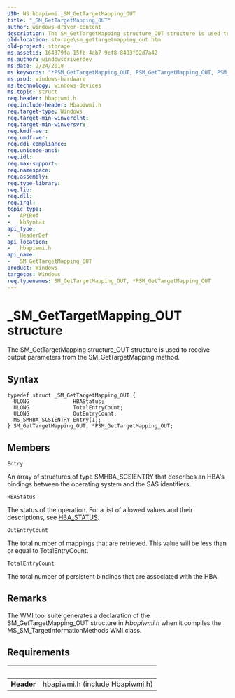 ```yaml
---
UID: NS:hbapiwmi._SM_GetTargetMapping_OUT
title: "_SM_GetTargetMapping_OUT"
author: windows-driver-content
description: The SM_GetTargetMapping structure_OUT structure is used to receive output parameters from the SM_GetTargetMapping method.
old-location: storage\sm_gettargetmapping_out.htm
old-project: storage
ms.assetid: 164379fa-15fb-4ab7-9cf8-8403f92d7a42
ms.author: windowsdriverdev
ms.date: 2/24/2018
ms.keywords: "*PSM_GetTargetMapping_OUT, PSM_GetTargetMapping_OUT, PSM_GetTargetMapping_OUT structure pointer [Storage Devices], SM_GetTargetMapping_OUT, SM_GetTargetMapping_OUT structure [Storage Devices], _SM_GetTargetMapping_OUT, hbapiwmi/PSM_GetTargetMapping_OUT, hbapiwmi/SM_GetTargetMapping_OUT, storage.sm_gettargetmapping_out, structs-Fibre_fd5726b9-b4fe-470a-9e43-65148a60808b.xml"
ms.prod: windows-hardware
ms.technology: windows-devices
ms.topic: struct
req.header: hbapiwmi.h
req.include-header: Hbapiwmi.h
req.target-type: Windows
req.target-min-winverclnt: 
req.target-min-winversvr: 
req.kmdf-ver: 
req.umdf-ver: 
req.ddi-compliance: 
req.unicode-ansi: 
req.idl: 
req.max-support: 
req.namespace: 
req.assembly: 
req.type-library: 
req.lib: 
req.dll: 
req.irql: 
topic_type:
-	APIRef
-	kbSyntax
api_type:
-	HeaderDef
api_location:
-	hbapiwmi.h
api_name:
-	SM_GetTargetMapping_OUT
product: Windows
targetos: Windows
req.typenames: SM_GetTargetMapping_OUT, *PSM_GetTargetMapping_OUT
---
```


# _SM_GetTargetMapping_OUT structure
The SM_GetTargetMapping structure_OUT structure is used to receive output parameters from the SM_GetTargetMapping method.

## Syntax
````
typedef struct _SM_GetTargetMapping_OUT {
  ULONG              HBAStatus;
  ULONG              TotalEntryCount;
  ULONG              OutEntryCount;
  MS_SMHBA_SCSIENTRY Entry[1];
} SM_GetTargetMapping_OUT, *PSM_GetTargetMapping_OUT;
````

## Members


`Entry`

An array of structures of type SMHBA_SCSIENTRY that describes an HBA's bindings between the operating system and the SAS identifiers.

`HBAStatus`

The status of the operation. For a list of allowed values and their descriptions, see <a href="https://msdn.microsoft.com/library/windows/hardware/ff557233">HBA_STATUS</a>.

`OutEntryCount`

The total number of mappings that are retrieved. This value will be less than or equal to TotalEntryCount.

`TotalEntryCount`

The total number of persistent bindings that are associated with the HBA.

## Remarks
The WMI tool suite generates a declaration of the SM_GetTargetMapping_OUT structure in <i>Hbapiwmi.h</i> when it compiles the MS_SM_TargetInformationMethods WMI class.

## Requirements
| &nbsp; | &nbsp; |
| ---- |:---- |
| **Header** | hbapiwmi.h (include Hbapiwmi.h) |